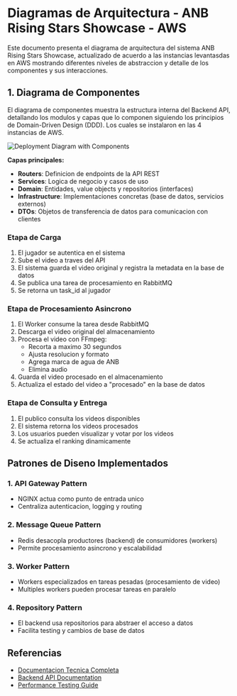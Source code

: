 # Diagramas de Arquitectura - ANB Rising Stars Showcase - AWS

Este documento presenta el diagrama de arquitectura del sistema ANB Rising Stars Showcase, actualizado de acuerdo a las instancias levantasdas en AWS mostrando diferentes niveles de abstraccion y detalle de los componentes y sus interacciones.

## 1. Diagrama de Componentes

El diagrama de componentes muestra la estructura interna del Backend API, detallando los modulos y capas que lo componen siguiendo los principios de Domain-Driven Design (DDD). Los cuales se instalaron en las 4 instancias de AWS.   

![Deployment Diagram with Components](https://github.com/user-attachments/assets/b20aea3b-7adf-4a5a-a943-5ed76882498f)


**Capas principales:**
- **Routers**: Definicion de endpoints de la API REST
- **Services**: Logica de negocio y casos de uso
- **Domain**: Entidades, value objects y repositorios (interfaces)
- **Infrastructure**: Implementaciones concretas (base de datos, servicios externos)
- **DTOs**: Objetos de transferencia de datos para comunicacion con clientes


### Etapa de Carga
1. El jugador se autentica en el sistema
2. Sube el video a traves del API
3. El sistema guarda el video original y registra la metadata en la base de datos
4. Se publica una tarea de procesamiento en RabbitMQ
5. Se retorna un task_id al jugador

### Etapa de Procesamiento Asincrono
1. El Worker consume la tarea desde RabbitMQ
2. Descarga el video original del almacenamiento
3. Procesa el video con FFmpeg:
   - Recorta a maximo 30 segundos
   - Ajusta resolucion y formato
   - Agrega marca de agua de ANB
   - Elimina audio
4. Guarda el video procesado en el almacenamiento
5. Actualiza el estado del video a "procesado" en la base de datos

### Etapa de Consulta y Entrega
1. El publico consulta los videos disponibles
2. El sistema retorna los videos procesados
3. Los usuarios pueden visualizar y votar por los videos
4. Se actualiza el ranking dinamicamente


## Patrones de Diseno Implementados

### 1. API Gateway Pattern
- NGINX actua como punto de entrada unico
- Centraliza autenticacion, logging y routing

### 2. Message Queue Pattern
- Redis desacopla productores (backend) de consumidores (workers)
- Permite procesamiento asincrono y escalabilidad

### 3. Worker Pattern
- Workers especializados en tareas pesadas (procesamiento de video)
- Multiples workers pueden procesar tareas en paralelo

### 4. Repository Pattern
- El backend usa repositorios para abstraer el acceso a datos
- Facilita testing y cambios de base de datos

## Referencias

- [Documentacion Tecnica Completa](../../source/README.md)
- [Backend API Documentation](../../source/backend/README.md)
- [Performance Testing Guide](../../source/performance-testing/README.md)
